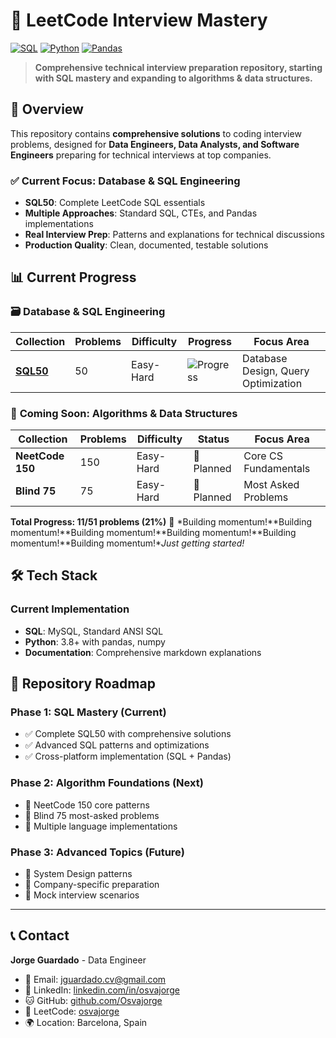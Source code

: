# 🚀 LeetCode Interview Mastery

[![SQL](https://img.shields.io/badge/SQL-4479A1)](https://github.com/Osvajorge)
[![Python](https://img.shields.io/badge/🐍_Python-3776ab)](https://github.com/Osvajorge)
[![Pandas](https://img.shields.io/badge/🐼_Pandas-150458)](https://github.com/Osvajorge)

> **Comprehensive technical interview preparation repository, starting with SQL mastery and expanding to algorithms & data structures.**

## 🎯 Overview

This repository contains **comprehensive solutions** to coding interview problems, designed for **Data Engineers, Data Analysts, and Software Engineers** preparing for technical interviews at top companies.

### ✅ **Current Focus: Database & SQL Engineering**
- **SQL50**: Complete LeetCode SQL essentials
- **Multiple Approaches**: Standard SQL, CTEs, and Pandas implementations  
- **Real Interview Prep**: Patterns and explanations for technical discussions
- **Production Quality**: Clean, documented, testable solutions

## 📊 Current Progress

### 🗃️ **Database & SQL Engineering**
| Collection | Problems | Difficulty | Progress | Focus Area |
|-----------|----------|------------|----------|------------|
| [**SQL50**](./SQL50/) | 50 | Easy-Hard | ![Progress](https://img.shields.io/badge/Progress-40%25-yellow) | Database Design, Query Optimization |

### 🧮 **Coming Soon: Algorithms & Data Structures**  
| Collection | Problems | Difficulty | Status | Focus Area |
|-----------|----------|------------|--------|------------|
| **NeetCode 150** | 150 | Easy-Hard | 🔮 Planned | Core CS Fundamentals |
| **Blind 75** | 75 | Easy-Hard | 🔮 Planned | Most Asked Problems |

**Total Progress: 11/51 problems (21%)** 🎯 *Building momentum!**Building momentum!**Building momentum!**Building momentum!**Building momentum!**Building momentum!**Just getting started!*

## 🛠️ Tech Stack

### **Current Implementation**
- **SQL**: MySQL, Standard ANSI SQL
- **Python**: 3.8+ with pandas, numpy
- **Documentation**: Comprehensive markdown explanations

## 🎯 Repository Roadmap

### **Phase 1: SQL Mastery** (Current)
- ✅ Complete SQL50 with comprehensive solutions
- ✅ Advanced SQL patterns and optimizations
- ✅ Cross-platform implementation (SQL + Pandas)

### **Phase 2: Algorithm Foundations** (Next)  
- 🔮 NeetCode 150 core patterns
- 🔮 Blind 75 most-asked problems
- 🔮 Multiple language implementations

### **Phase 3: Advanced Topics** (Future)
- 🔮 System Design patterns
- 🔮 Company-specific preparation  
- 🔮 Mock interview scenarios

---

## 📞 Contact

**Jorge Guardado** - Data Engineer
- 📧 Email: jguardado.cv@gmail.com
- 💼 LinkedIn: [linkedin.com/in/osvajorge](https://linkedin.com/in/osvajorge)  
- 🐱 GitHub: [github.com/Osvajorge](https://github.com/Osvajorge)
- 🔗 LeetCode: [osvajorge](https://leetcode.com/u/Osvajorge/)
- 🌍 Location: Barcelona, Spain